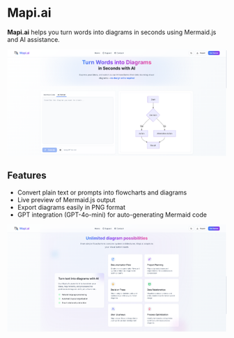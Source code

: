 # Mapi.ai

**Mapi.ai** helps you turn words into diagrams in seconds using Mermaid.js and AI assistance.

![Mapi.ai](public/Images/mapi-up.png)

## Features
- Convert plain text or prompts into flowcharts and diagrams
- Live preview of Mermaid.js output
- Export diagrams easily in PNG format
- GPT integration (GPT-4o-mini) for auto-generating Mermaid code

![alt text](public/Images/mapi-mid.png)